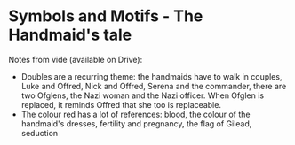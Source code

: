 

# Symbols and Motifs - The Handmaid's tale

Notes from vide (available on Drive):
* Doubles are a recurring theme: the handmaids have to walk in couples, Luke and Offred, Nick and Offred, Serena and the commander, there are two Ofglens, the Nazi woman and the Nazi officer. When Ofglen is replaced, it reminds Offred that she too is replaceable.
* The colour red has a lot of references: blood, the colour of the handmaid's dresses, fertility and pregnancy, the flag of Gilead, seduction
<!--stackedit_data:
eyJoaXN0b3J5IjpbLTIxMzYzODIwMjksMTc3ODYzMjYzNywtMT
c5MDgxMzAzNSw1MjI1MjM5MzFdfQ==
-->